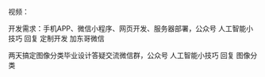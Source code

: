 视频：

开发需求：手机APP、微信小程序、网页开发、服务器部署，公众号 人工智能小技巧 回复 定制开发 加东哥微信

两天搞定图像分类毕业设计答疑交流微信群，公众号 人工智能小技巧 回复 图像分类
